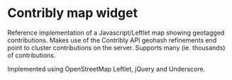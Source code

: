 # Contribly map widget

Reference implementation of a Javascript/Leftlet map showing geotagged contributions.
Makes use of the Contribly API geohash refinements end point to cluster contributions on the server.
Supports many (ie. thousands) of contributions.

Implemented using OpenStreetMap Leftlet, jQuery and Underscore.
